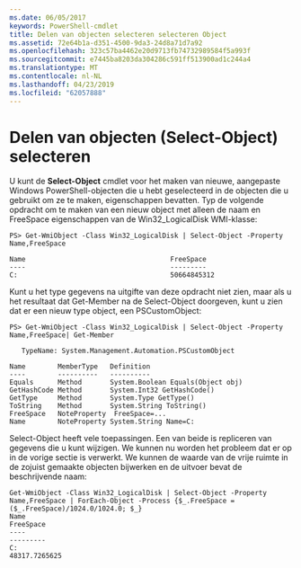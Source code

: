 ```yaml
---
ms.date: 06/05/2017
keywords: PowerShell-cmdlet
title: Delen van objecten selecteren selecteren Object
ms.assetid: 72e64b1a-d351-4500-9da3-24d8a71d7a92
ms.openlocfilehash: 323c57ba4462e20d9713fb74732989584f5a993f
ms.sourcegitcommit: e7445ba8203da304286c591ff513900ad1c244a4
ms.translationtype: MT
ms.contentlocale: nl-NL
ms.lasthandoff: 04/23/2019
ms.locfileid: "62057888"
---
```

# <a name="selecting-parts-of-objects-select-object"></a>Delen van objecten (Select-Object) selecteren

U kunt de **Select-Object** cmdlet voor het maken van nieuwe, aangepaste Windows PowerShell-objecten die u hebt geselecteerd in de objecten die u gebruikt om ze te maken, eigenschappen bevatten. Typ de volgende opdracht om te maken van een nieuw object met alleen de naam en FreeSpace eigenschappen van de Win32_LogicalDisk WMI-klasse:

```
PS> Get-WmiObject -Class Win32_LogicalDisk | Select-Object -Property Name,FreeSpace

Name                                    FreeSpace
----                                    ---------
C:                                      50664845312
```

Kunt u het type gegevens na uitgifte van deze opdracht niet zien, maar als u het resultaat dat Get-Member na de Select-Object doorgeven, kunt u zien dat er een nieuw type object, een PSCustomObject:

```
PS> Get-WmiObject -Class Win32_LogicalDisk | Select-Object -Property Name,FreeSpace| Get-Member

   TypeName: System.Management.Automation.PSCustomObject

Name        MemberType   Definition
----        ----------   ----------
Equals      Method       System.Boolean Equals(Object obj)
GetHashCode Method       System.Int32 GetHashCode()
GetType     Method       System.Type GetType()
ToString    Method       System.String ToString()
FreeSpace   NoteProperty  FreeSpace=...
Name        NoteProperty System.String Name=C:
```

Select-Object heeft vele toepassingen. Een van beide is repliceren van gegevens die u kunt wijzigen. We kunnen nu worden het probleem dat er op in de vorige sectie is verwerkt. We kunnen de waarde van de vrije ruimte in de zojuist gemaakte objecten bijwerken en de uitvoer bevat de beschrijvende naam:

```
Get-WmiObject -Class Win32_LogicalDisk | Select-Object -Property Name,FreeSpace | ForEach-Object -Process {$_.FreeSpace = ($_.FreeSpace)/1024.0/1024.0; $_}
Name                                                                  FreeSpace
----                                                                  ---------
C:                                                                48317.7265625
```